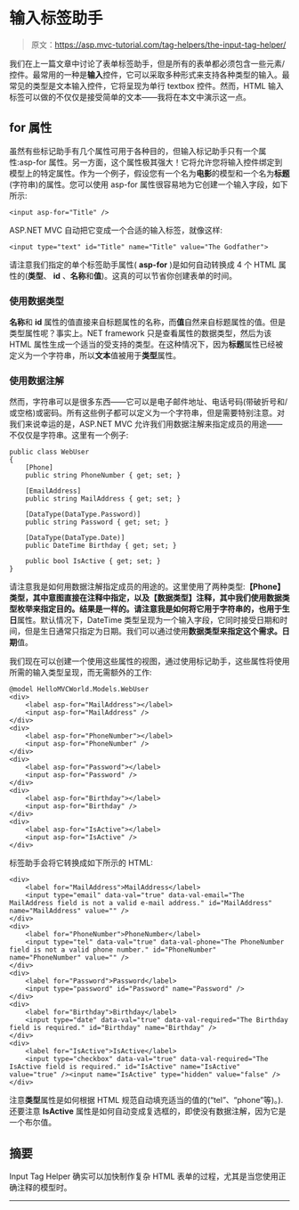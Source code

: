# 输入标签助手

> 原文：<https://asp.mvc-tutorial.com/tag-helpers/the-input-tag-helper/>

我们在上一篇文章中讨论了表单标签助手，但是所有的表单都必须包含一些元素/控件。最常用的一种是**输入**控件，它可以采取多种形式来支持各种类型的输入。最常见的类型是文本输入控件，它将呈现为单行 textbox 控件。然而，HTML 输入标签可以做的不仅仅是接受简单的文本——我将在本文中演示这一点。

## for 属性

虽然有些标记助手有几个属性可用于各种目的，但输入标记助手只有一个属性:asp-for 属性。另一方面，这个属性极其强大！它将允许您将输入控件绑定到模型上的特定属性。作为一个例子，假设您有一个名为**电影**的模型和一个名为**标题**(字符串)的属性。您可以使用 asp-for 属性很容易地为它创建一个输入字段，如下所示:

```
<input asp-for="Title" />
```

ASP.NET MVC 自动把它变成一个合适的输入标签，就像这样:

```
<input type="text" id="Title" name="Title" value="The Godfather">
```

<input type="hidden" name="IL_IN_ARTICLE">

请注意我们指定的单个标签助手属性( **asp-for** )是如何自动转换成 4 个 HTML 属性的(**类型**、 **id** 、**名称**和**值**)。这真的可以节省你创建表单的时间。

### 使用数据类型

**名称**和 **id** 属性的值直接来自标题属性的名称，而**值**自然来自标题属性的值。但是类型属性呢？事实上。NET framework 只是查看属性的数据类型，然后为该 HTML 属性生成一个适当的受支持的类型。在这种情况下，因为**标题**属性已经被定义为一个字符串，所以**文本**值被用于**类型**属性。

### 使用数据注解

然而，字符串可以是很多东西——它可以是电子邮件地址、电话号码(带破折号和/或空格)或密码。所有这些例子都可以定义为一个字符串，但是需要特别注意。对我们来说幸运的是，ASP.NET MVC 允许我们用数据注解来指定成员的用途——不仅仅是字符串。这里有一个例子:

```
public class WebUser        
{        
    [Phone]        
    public string PhoneNumber { get; set; }        

    [EmailAddress]        
    public string MailAddress { get; set; }        

    [DataType(DataType.Password)]        
    public string Password { get; set; }        

    [DataType(DataType.Date)]        
    public DateTime Birthday { get; set; }        

    public bool IsActive { get; set; }
}
```

请注意我是如何用数据注解指定成员的用途的。这里使用了两种类型:**【Phone】**类型，其中意图直接在注释中指定，以及**【数据类型】**注释，其中我们使用数据类型枚举来指定目的。结果是一样的。请注意我是如何将它用于字符串的，也用于**生日**属性。默认情况下，DateTime 类型呈现为一个输入字段，它同时接受日期和时间，但是生日通常只指定为日期。我们可以通过使用**数据类型来指定这个需求。日期**值。

我们现在可以创建一个使用这些属性的视图，通过使用标记助手，这些属性将使用所需的输入类型呈现，而无需额外的工作:

```
@model HelloMVCWorld.Models.WebUser  
<div>  
    <label asp-for="MailAddress"></label>  
    <input asp-for="MailAddress" />  
</div>  
<div>  
    <label asp-for="PhoneNumber"></label>  
    <input asp-for="PhoneNumber" />  
</div>  
<div>  
    <label asp-for="Password"></label>  
    <input asp-for="Password" />  
</div>  
<div>  
    <label asp-for="Birthday"></label>  
    <input asp-for="Birthday" />  
</div>
<div>
    <label asp-for="IsActive"></label>
    <input asp-for="IsActive" />
</div>
```

标签助手会将它转换成如下所示的 HTML:

```
<div>  
    <label for="MailAddress">MailAddress</label>  
    <input type="email" data-val="true" data-val-email="The MailAddress field is not a valid e-mail address." id="MailAddress" name="MailAddress" value="" />  
</div>  
<div>  
    <label for="PhoneNumber">PhoneNumber</label>  
    <input type="tel" data-val="true" data-val-phone="The PhoneNumber field is not a valid phone number." id="PhoneNumber" name="PhoneNumber" value="" />  
</div>  
<div>  
    <label for="Password">Password</label>  
    <input type="password" id="Password" name="Password" />  
</div>  
<div>  
    <label for="Birthday">Birthday</label>  
    <input type="date" data-val="true" data-val-required="The Birthday field is required." id="Birthday" name="Birthday" />  
</div>
<div>
    <label for="IsActive">IsActive</label>
    <input type="checkbox" data-val="true" data-val-required="The IsActive field is required." id="IsActive" name="IsActive" value="true" /><input name="IsActive" type="hidden" value="false" />
</div>
```

注意**类型**属性是如何根据 HTML 规范自动填充适当的值的(“tel”、“phone”等)。).还要注意 **IsActive** 属性是如何自动变成复选框的，即使没有数据注解，因为它是一个布尔值。

## 摘要

Input Tag Helper 确实可以加快制作复杂 HTML 表单的过程，尤其是当您使用正确注释的模型时。

* * *